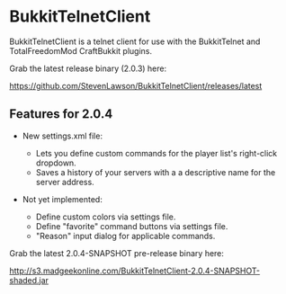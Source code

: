 BukkitTelnetClient
==================

BukkitTelnetClient is a telnet client for use with the BukkitTelnet and TotalFreedomMod CraftBukkit plugins.

Grab the latest release binary (2.0.3) here:

https://github.com/StevenLawson/BukkitTelnetClient/releases/latest

Features for 2.0.4
---------------------

* New settings.xml file:
    * Lets you define custom commands for the player list's right-click dropdown.
    * Saves a history of your servers with a a descriptive name for the server address.

* Not yet implemented:
    * Define custom colors via settings file.
    * Define "favorite" command buttons via settings file.
    * "Reason" input dialog for applicable commands.

Grab the latest 2.0.4-SNAPSHOT pre-release binary here:

http://s3.madgeekonline.com/BukkitTelnetClient-2.0.4-SNAPSHOT-shaded.jar
